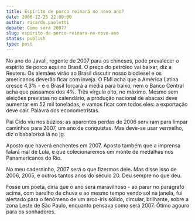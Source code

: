 ```yaml
---
title: Espírito de porco reinará no novo ano?
date: 2006-12-25 22:00:00
author: ricardo.paoletti
debate: Como será 2007? 
slug: espirito-de-porco-reinara-no-novo-ano
status: publish 
type: post
---
```


No ano do Javali, regente de 2007 para os chineses, pode prevalecer o espírito de porco aqui no Brasil. O preço do petróleo vai baixar, diz a Reuters. Os alemães virão ao Brasil discutir nosso biodiesel e os americanos deverão ficar com inveja. O FMI acha que a América Latina cresce 4,3% - e o Brasil forçará a média para baixo, nem o Banco Central acha que passamos dos 4%. Três vírgula oito, no máximo. Mesmo sem eleições previstas no calendário, a produção nacional de abacaxi deve aumentar em 52 mil toneladas, e vamos ficar com todos eles: a exportação deve cair. Palavra dos econometristas.


Pai Cido viu nos búzios: as aparentes perdas de 2006 serviram para limpar caminhos para 2007, um ano de conquistas. Mas deve-se usar vermelho, diz o babalorixá lá no [Ig](http://delas.ig.com.br/materias/407001-407500/407411/407411_1.html).


Aposto que haverá enchentes em 2007. Aposto também que a imprensa falará mal de Lula, e que colecionaremos um monte de medalhas nos Panamericanos do Rio.


No meu caderninho, 2007 será o que fizermos dele. Mas disse isso de 2006, 2005, e outros tantos anos do século 20. Deu sempre no que deu.


Fosse um poeta, diria que o ano será maravilhoso - ao parar no parágrafo acima, com barulho de chuva e ao mesmo tempo vendo sol na janela, fui alertado para o fenômeno de um arco-iris sólido, circular, brilhante, sobre a zona Leste de São Paulo, enquanto pensava como será 2007. Ótimo agouro para os sonhadores.


 


 


